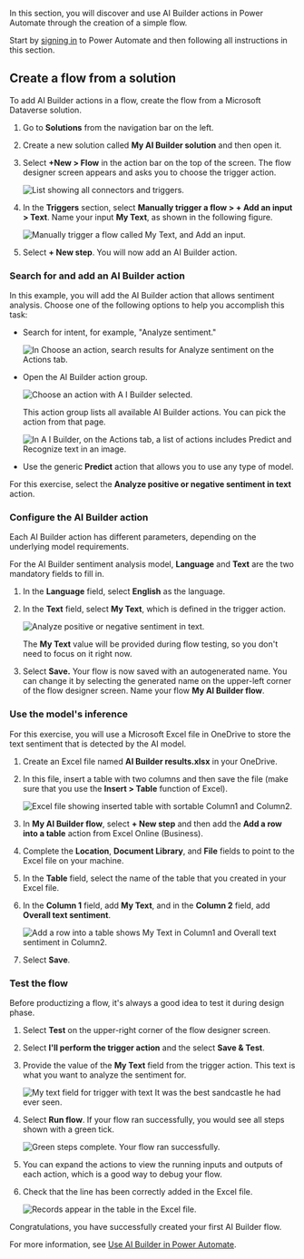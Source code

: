 In this section, you will discover and use AI Builder actions in Power Automate through the creation of a simple flow.

Start by [signing in](https://flow.microsoft.com/?azure-portal=true) to Power Automate and then following all instructions in this section.

## Create a flow from a solution

To add AI Builder actions in a flow, create the flow from a Microsoft Dataverse solution.

1. Go to **Solutions** from the navigation bar on the left.

2. Create a new solution called **My AI Builder solution** and then open it.

3. Select **+New > Flow** in the action bar on the top of the screen. The flow designer screen appears and asks you to choose the trigger action.

    ![List showing all connectors and triggers.](../media/03-auto-generate-number.png)

4. In the **Triggers** section, select **Manually trigger a flow > + Add an input > Text**. Name your input **My Text**, as shown in the following figure.

    ![Manually trigger a flow called My Text, and Add an input.](../media/03-pick-up-flow-trigger.png)

5. Select **+ New step**. You will now add an AI Builder action.

### Search for and add an AI Builder action

In this example, you will add the AI Builder action that allows sentiment analysis. Choose one of the following options to help you accomplish this task:

- Search for intent, for example, "Analyze sentiment."

    ![In Choose an action, search results for Analyze sentiment on the Actions tab.](../media/03-add-action.png)

- Open the AI Builder action group.

    ![Choose an action with A I Builder selected.](../media/03-ai-builder-action.png)

    This action group lists all available AI Builder actions. You can pick the action from that page.

    ![In A I Builder, on the Actions tab, a list of actions includes Predict and Recognize text in an image.](../media/03-ai-builder-flow.png)

- Use the generic **Predict** action that allows you to use any type of model.

For this exercise, select the **Analyze positive or negative sentiment in text** action.

### Configure the AI Builder action

Each AI Builder action has different parameters, depending on the underlying model requirements.

For the AI Builder sentiment analysis model, **Language** and **Text** are the two mandatory fields to fill in.

1. In the **Language** field, select **English** as the language.

2. In the **Text** field, select **My Text**, which is defined in the trigger action.

    ![Analyze positive or negative sentiment in text.](../media/03-sentiment.png)

    The **My Text** value will be provided during flow testing, so you don't need to focus on it right now.

3. Select **Save.** Your flow is now saved with an autogenerated name. You can change it by selecting the generated name on the upper-left corner of the flow designer screen. Name your flow **My AI Builder flow**.

### Use the model's inference

For this exercise, you will use a Microsoft Excel file in OneDrive to store the text sentiment that is detected by the AI model.

1.  Create an Excel file named **AI Builder results.xlsx** in your OneDrive.

2.  In this file, insert a table with two columns and then save the file (make sure that you use the **Insert > Table** function of Excel).

    ![Excel file showing inserted table with sortable Column1 and Column2.](../media/03-excel.png)

3.  In **My AI Builder flow**, select **+ New step** and then add the **Add a row into a table** action from Excel Online (Business).

4.  Complete the **Location**, **Document Library**, and **File** fields to point to the Excel file on your machine.

5.  In the **Table** field, select the name of the table that you created in your Excel file.

6.  In the **Column 1** field, add **My Text**, and in the **Column 2** field, add **Overall text sentiment**.

    ![Add a row into a table shows My Text in Column1 and Overall text sentiment in Column2.](../media/03-add-table.png)

7.  Select **Save**.

### Test the flow

Before productizing a flow, it's always a good idea to test it during design phase.

1.  Select **Test** on the upper-right corner of the flow designer screen.

2.  Select **I'll perform the trigger action** and the select **Save & Test**.

3.  Provide the value of the **My Text** field from the trigger action. This text is what you want to analyze the sentiment for.

    ![My text field for trigger with text It was the best sandcastle he had ever seen.](../media/03-my-text.png)

4.  Select **Run flow**. If your flow ran successfully, you would see all steps shown with a green tick.

    ![Green steps complete. Your flow ran successfully.](../media/03-steps-complete.png)

5.  You can expand the actions to view the running inputs and outputs of each action, which is a good way to debug your flow.

6.  Check that the line has been correctly added in the Excel file.

    ![Records appear in the table in the Excel file.](../media/03-populate-excel.png)

Congratulations, you have successfully created your first AI Builder flow.

For more information, see [Use AI Builder in Power Automate](https://docs.microsoft.com/ai-builder/use-in-flow-overview/?azure-portal=true).
